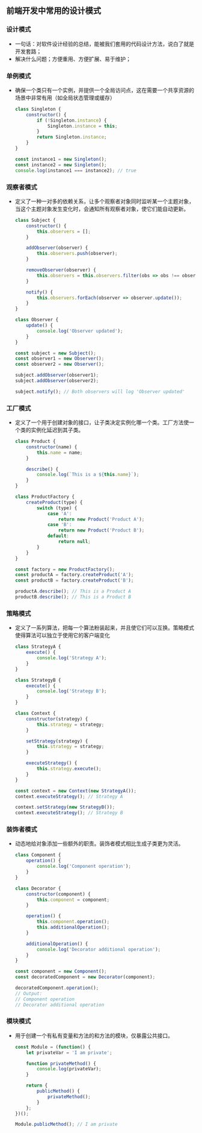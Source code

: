 ## 前端开发中常用的设计模式



### 设计模式

* 一句话：对软件设计经验的总结，能被我们套用的代码设计方法，说白了就是开发套路；
* 解决什么问题；方便重用、方便扩展、易于维护；

### 单例模式

* 确保一个类只有一个实例，并提供一个全局访问点，这在需要一个共享资源的场景中非常有用（如全局状态管理或缓存）

  ``` javascript
  class Singleton {
      constructor() {
          if (!Singleton.instance) {
              Singleton.instance = this;
          }
          return Singleton.instance;
      }
  }
  
  const instance1 = new Singleton();
  const instance2 = new Singleton();
  console.log(instance1 === instance2); // true
  ```

### 观察者模式

* 定义了一种一对多的依赖关系，让多个观察者对象同时监听某一个主题对象，当这个主题对象发生变化时，会通知所有观察者对象，使它们能自动更新。

  ``` javascript
  class Subject {
      constructor() {
          this.observers = [];
      }
  
      addObserver(observer) {
          this.observers.push(observer);
      }
  
      removeObserver(observer) {
          this.observers = this.observers.filter(obs => obs !== observer);
      }
  
      notify() {
          this.observers.forEach(observer => observer.update());
      }
  }
  
  class Observer {
      update() {
          console.log('Observer updated');
      }
  }
  
  const subject = new Subject();
  const observer1 = new Observer();
  const observer2 = new Observer();
  
  subject.addObserver(observer1);
  subject.addObserver(observer2);
  
  subject.notify(); // Both observers will log 'Observer updated'
  ```

### 工厂模式

* 定义了一个用于创建对象的接口，让子类决定实例化哪一个类。工厂方法使一个类的实例化延迟到其子类。

  ``` javascript
  class Product {
      constructor(name) {
          this.name = name;
      }
  
      describe() {
          console.log(`This is a ${this.name}`);
      }
  }
  
  class ProductFactory {
      createProduct(type) {
          switch (type) {
              case 'A':
                  return new Product('Product A');
              case 'B':
                  return new Product('Product B');
              default:
                  return null;
          }
      }
  }
  
  const factory = new ProductFactory();
  const productA = factory.createProduct('A');
  const productB = factory.createProduct('B');
  
  productA.describe(); // This is a Product A
  productB.describe(); // This is a Product B
  ```

### 策略模式

* 定义了一系列算法，把每一个算法粉装起来，并且使它们可以互换。策略模式使得算法可以独立于使用它的客户端变化

  ``` javascript
  class StrategyA {
      execute() {
          console.log('Strategy A');
      }
  }
  
  class StrategyB {
      execute() {
          console.log('Strategy B');
      }
  }
  
  class Context {
      constructor(strategy) {
          this.strategy = strategy;
      }
  
      setStrategy(strategy) {
          this.strategy = strategy;
      }
  
      executeStrategy() {
          this.strategy.execute();
      }
  }
  
  const context = new Context(new StrategyA());
  context.executeStrategy(); // Strategy A
  
  context.setStrategy(new StrategyB());
  context.executeStrategy(); // Strategy B
  ```

### 装饰者模式

* 动态地给对象添加一些额外的职责。装饰者模式相比生成子类更为灵活。

  ``` javascript
  class Component {
      operation() {
          console.log('Component operation');
      }
  }
  
  class Decorator {
      constructor(component) {
          this.component = component;
      }
  
      operation() {
          this.component.operation();
          this.additionalOperation();
      }
  
      additionalOperation() {
          console.log('Decorator additional operation');
      }
  }
  
  const component = new Component();
  const decoratedComponent = new Decorator(component);
  
  decoratedComponent.operation();
  // Output:
  // Component operation
  // Decorator additional operation
  ```

### 模块模式

* 用于创建一个有私有变量和方法的和方法的模块，仅暴露公共接口。

  ``` javascript
  const Module = (function() {
      let privateVar = 'I am private';
  
      function privateMethod() {
          console.log(privateVar);
      }
  
      return {
          publicMethod() {
              privateMethod();
          }
      };
  })();
  
  Module.publicMethod(); // I am private
  ```

  

